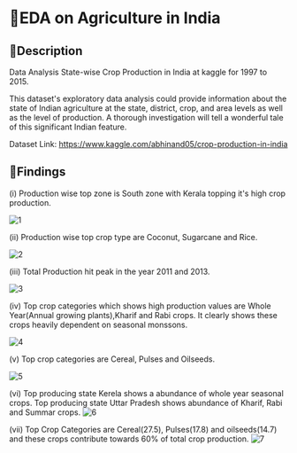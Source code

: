 
# 📌EDA on Agriculture in India
## 📕Description
Data Analysis State-wise Crop Production in India at kaggle for 1997 to 2015.

This dataset's exploratory data analysis could provide information about the state of Indian agriculture at the state, district, crop, and area levels as well as the level of production. A thorough investigation will tell a wonderful tale of this significant Indian feature.

Dataset Link: https://www.kaggle.com/abhinand05/crop-production-in-india

## 👑Findings
(i) Production wise top zone is South zone with Kerala topping it's high crop production.

![1](https://user-images.githubusercontent.com/60544331/218754870-a5989c1a-718a-4ae0-ba76-86d2bfcb15b0.png)

(ii) Production wise top crop type are Coconut, Sugarcane and Rice.

![2](https://user-images.githubusercontent.com/60544331/218756106-ea9fc0d6-1de2-46f1-8ca0-200554275501.png)

(iii) Total Production hit peak in the year 2011 and 2013.

![3](https://user-images.githubusercontent.com/60544331/218756136-7d57701e-7359-42cc-ada7-ad099635de3d.png)

(iv) Top crop categories which shows high production values are Whole Year(Annual growing plants),Kharif and Rabi crops. It clearly shows these crops heavily dependent on seasonal monssons.

![4](https://user-images.githubusercontent.com/60544331/218756165-db12233b-484e-4df5-8f2b-a653c971387f.png)

(v) Top crop categories are Cereal, Pulses and Oilseeds.

![5](https://user-images.githubusercontent.com/60544331/218756206-8a1de95c-1a70-43ab-b1f0-902679654b36.png)


(vi) Top producing state Kerela shows a abundance of whole year seasonal crops. Top producing state Uttar Pradesh shows abundance of Kharif, Rabi and Summar crops.
![6](https://user-images.githubusercontent.com/60544331/218756243-8c6f0182-5baa-48b1-8deb-505c41830fd6.png)


(vii) Top Crop Categories are Cereal(27.5), Pulses(17.8) and oilseeds(14.7) and these crops contribute towards 60% of total crop production.
![7](https://user-images.githubusercontent.com/60544331/218756280-a82d80e5-7128-48c5-8220-7677645e005d.png)
